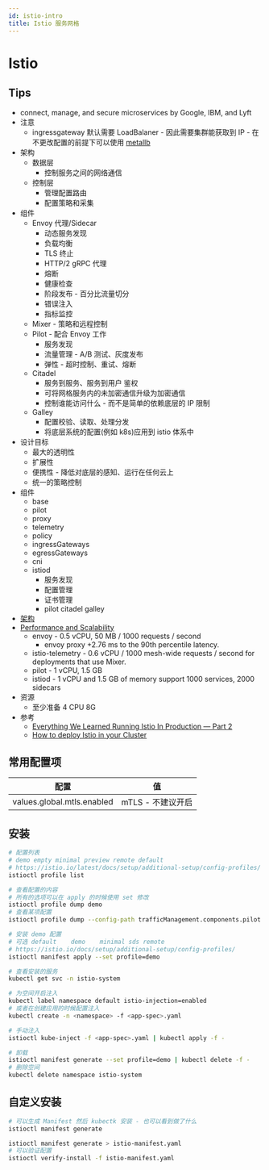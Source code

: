 ```yaml
---
id: istio-intro
title: Istio 服务网格
---
```


# Istio

## Tips

- connect, manage, and secure microservices by Google, IBM, and Lyft
- 注意
  - ingressgateway 默认需要 LoadBalaner - 因此需要集群能获取到 IP - 在不更改配置的前提下可以使用 [metallb](../network/metallb)
- 架构
  - 数据层
    - 控制服务之间的网络通信
  - 控制层
    - 管理配置路由
    - 配置策略和采集
- 组件
  - Envoy 代理/Sidecar
    - 动态服务发现
    - 负载均衡
    - TLS 终止
    - HTTP/2 gRPC 代理
    - 熔断
    - 健康检查
    - 阶段发布 - 百分比流量切分
    - 错误注入
    - 指标监控
  - Mixer - 策略和远程控制
  - Pilot - 配合 Envoy 工作
    - 服务发现
    - 流量管理 - A/B 测试、灰度发布
    - 弹性 - 超时控制、重试、熔断
  - Citadel
    - 服务到服务、服务到用户 鉴权
    - 可将网格服务内的未加密通信升级为加密通信
    - 控制谁能访问什么 - 而不是简单的依赖底层的 IP 限制
  - Galley
    - 配置校验、读取、处理分发
    - 将底层系统的配置(例如 k8s)应用到 istio 体系中
- 设计目标
  - 最大的透明性
  - 扩展性
  - 便携性 - 降低对底层的感知、运行在任何云上
  - 统一的策略控制
- 组件
  - base
  - pilot
  - proxy
  - telemetry
  - policy
  - ingressGateways
  - egressGateways
  - cni
  - istiod
    - 服务发现
    - 配置管理
    - 证书管理
    - pilot citadel galley
- [架构](https://istio.io/latest/docs/ops/deployment/architecture/)
- [Performance and Scalability](https://istio.io/latest/docs/ops/deployment/performance-and-scalability/)
  - envoy - 0.5 vCPU, 50 MB / 1000 requests / second
    - envoy proxy +2.76 ms to the 90th percentile latency.
  - istio-telemetry - 0.6 vCPU / 1000 mesh-wide requests / second for deployments that use Mixer.
  - pilot - 1 vCPU, 1.5 GB
  - istiod - 1 vCPU and 1.5 GB of memory support 1000 services, 2000 sidecars
- 资源
  - 至少准备 4 CPU 8G
- 参考
  - [Everything We Learned Running Istio In Production — Part 2](https://engineering.hellofresh.com/ff4c26844bfb)
  - [How to deploy Istio in your Cluster](https://docs.giantswarm.io/guides/deploying-istio/)

## 常用配置项

| 配置                       | 值                |
| -------------------------- | ----------------- |
| values.global.mtls.enabled | mTLS - 不建议开启 |

## 安装

```bash
# 配置列表
# demo empty minimal preview remote default
# https://istio.io/latest/docs/setup/additional-setup/config-profiles/
istioctl profile list

# 查看配置的内容
# 所有的选项可以在 apply 的时候使用 set 修改
istioctl profile dump demo
# 查看某项配置
istioctl profile dump --config-path trafficManagement.components.pilot demo

# 安装 demo 配置
# 可选 default	demo	minimal	sds	remote
# https://istio.io/docs/setup/additional-setup/config-profiles/
istioctl manifest apply --set profile=demo

# 查看安装的服务
kubectl get svc -n istio-system

# 为空间开启注入
kubectl label namespace default istio-injection=enabled
# 或者在创建应用的时候配置注入
kubectl create -n <namespace> -f <app-spec>.yaml

# 手动注入
istioctl kube-inject -f <app-spec>.yaml | kubectl apply -f -

# 卸载
istioctl manifest generate --set profile=demo | kubectl delete -f -
# 删除空间
kubectl delete namespace istio-system
```

## 自定义安装

```bash
# 可以生成 Manifest 然后 kubectk 安装 - 也可以看到做了什么
istioctl manifest generate

istioctl manifest generate > istio-manifest.yaml
# 可以验证配置
istioctl verify-install -f istio-manifest.yaml
```
